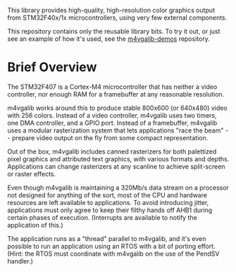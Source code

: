 This library provides high-quality, high-resolution color graphics output from
STM32F40x/1x microcontrollers, using very few external components.

This repository contains only the reusable library bits.  To try it out, or just
see an example of how it's used, see the [m4vgalib-demos] repository.


Brief Overview
==============

The STM32F407 is a Cortex-M4 microcontroller that has neither a video
controller, nor enough RAM for a framebuffer at any reasonable resolution.

m4vgalib works around this to produce stable 800x600 (or 640x480) video with
256 colors.  Instead of a video controller, m4vgalib uses two timers, one
DMA controller, and a GPIO port.  Instead of a framebuffer, m4vgalib uses a
modular rasterization system that lets applications "race the beam" -- prepare
video output on the fly from some compact representation.

Out of the box, m4vgalib includes canned rasterizers for both palettized pixel
graphics and attributed text graphics, with various formats and depths.
Applications can change rasterizers at any scanline to achieve split-screen or
raster effects.

Even though m4vgalib is maintaining a 320Mb/s data stream on a processor not
designed for anything of the sort, most of the CPU and hardware resources are
left available to applications.  To avoid introducing jitter, applications must
only agree to keep their filthy hands off AHB1 during certain phases of
execution.  (Interrupts are available to notify the application of this.)

The application runs as a "thread" parallel to m4vgalib, and it's even possible
to run an application using an RTOS with a bit of porting effort.  (Hint: the
RTOS must coordinate with m4vgalib on the use of the PendSV handler.)


[m4vgalib-demos]: https://github.com/cbiffle/m4vgalib-demos
